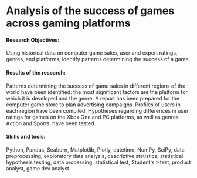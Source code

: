 # Analysis of the success of games across gaming platforms 

#### Research Objectives: 
Using historical data on computer game sales, user and expert ratings, genres, and platforms, identify patterns determining the success of a game.

#### Results of the research:
Patterns determining the success of game sales in different regions of the world have been identified: the most significant factors are the platform for which it is developed and the genre. A report has been prepared for the computer game store to plan advertising campaigns. Profiles of users in each region have been compiled. Hypotheses regarding differences in user ratings for games on the Xbox One and PC platforms, as well as genres Action and Sports, have been tested.

#### Skills and tools: 
Python, Pandas, Seaborn, Matplotlib, Plotly, datetime, NumPy, SciPy, data preprocessing, exploratory data analysis, descriptive statistics, statistical hypothesis testing, data processing, statistical test, Student's t-test, product analyst, game dev analyst
